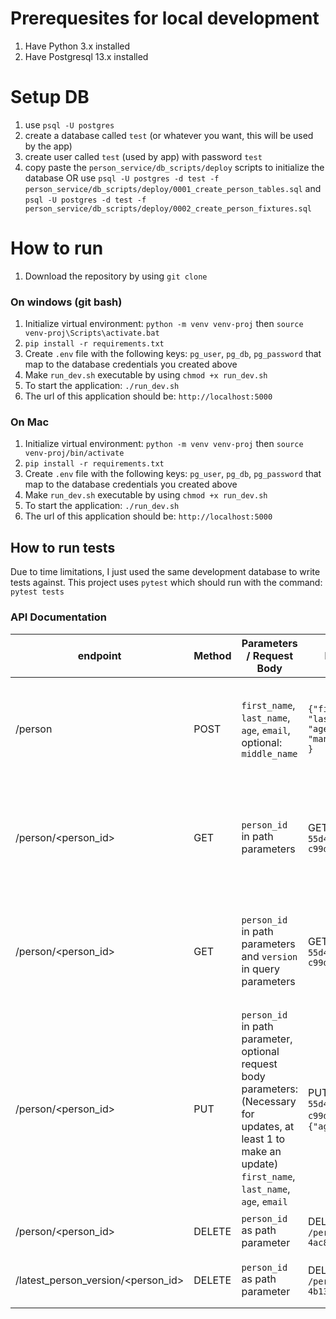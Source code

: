 # Prerequesites for local development
1. Have Python 3.x installed
2. Have Postgresql 13.x installed

# Setup DB
1. use `psql -U postgres`
2. create a database called `test` (or whatever you want, this will be used by the app)
3. create user called `test` (used by app) with password `test`
4. copy paste the `person_service/db_scripts/deploy` scripts to initialize the database OR use `psql -U postgres -d test -f person_service/db_scripts/deploy/0001_create_person_tables.sql` and `psql -U postgres -d test -f person_service/db_scripts/deploy/0002_create_person_fixtures.sql`

# How to run
1. Download the repository by using `git clone`
### On windows (git bash)
1. Initialize virtual environment: `python -m venv venv-proj` then `source venv-proj\Scripts\activate.bat`
2. `pip install -r requirements.txt`
3. Create `.env` file with the following keys: `pg_user`, `pg_db`, `pg_password` that map to the database credentials you created above
4. Make `run_dev.sh` executable by using `chmod +x run_dev.sh`
5. To start the application: `./run_dev.sh`
6. The url of this application should be: `http://localhost:5000`
### On Mac 
1. Initialize virtual environment: `python -m venv venv-proj` then `source venv-proj/bin/activate`
2. `pip install -r requirements.txt`
3. Create `.env` file with the following keys: `pg_user`, `pg_db`, `pg_password` that map to the database credentials you created above
4. Make `run_dev.sh` executable by using `chmod +x run_dev.sh`
5. To start the application: `./run_dev.sh`
6. The url of this application should be: `http://localhost:5000`

## How to run tests
Due to time limitations, I just used the same development database to write tests against. This project uses `pytest` which should run with the command:
`pytest tests`


### API Documentation
| endpoint                           | Method | Parameters / Request Body                                                                                                                                        | Example Request                                                                               | Example Response                                                                                                                                                                                                     |
| ---------------------------------- | ------ | ---------------------------------------------------------------------------------------------------------------------------------------------------------------- | --------------------------------------------------------------------------------------------- | -------------------------------------------------------------------------------------------------------------------------------------------------------------------------------------------------------------------- |
| /person                            | POST   | `first_name`, `last_name`, `age`, `email`, optional: `middle_name`                                                                                               | `{"first_name": "Manda", "last_name": "Smith", "age": 30, "email": "manda_smith@email.com" }` | `{"created": true,  "person": { "age": 31,  "email": "manda_webb@email.com", "first_name": "Manda", "last_name": "Webb", "middle_name": null, "person_id": "ac96d01d-55d4-485f-8623-c99d07f34ae6"}} `                |
| /person/<person_id>                | GET    | `person_id` in path parameters                                                                                                                                   | GET `/person/ac96d01d-55d4-485f-8623-c99d07f34ae6`                                            | `{"success": true,  "person": { "age": 31,  "email": "manda_webb@email.com", "first_name": "Manda", "last_name": "Webb", "middle_name": null, "person_id": "ac96d01d-55d4-485f-8623-c99d07f34ae6", "version": 36}}`  |
| /person/<person_id>                | GET    | `person_id` in path parameters and `version` in query parameters                                                                                                 | GET `/person/ac96d01d-55d4-485f-8623-c99d07f34ae6?version=36`                                 | `{"success": true,  "person": { "age": 31,  "email": "manda_webb@email.com", "first_name": "Manda", "last_name": "Webb", "middle_name": null, "person_id": "ac96d01d-55d4-485f-8623-c99d07f34ae6", "version": 36}}`  |
| /person/<person_id>                | PUT    | `person_id` in path parameter, optional request body parameters: (Necessary for updates, at least 1 to make an update) `first_name`, `last_name`, `age`, `email` | PUT `/person/ac96d01d-55d4-485f-8623-c99d07f34ae6` --data `{"age": 32}`                       | `{ "person": { "age": 35,  "email": "manda_webb@email.com", "first_name": "Manda", "last_name": "Webb", "middle_name": null, "person_id": "ac96d01d-55d4-485f-8623-c99d07f34ae6", "version": 37 }, "updated": true}` |
| /person/<person_id>                | DELETE | `person_id` as path parameter                                                                                                                                    | DELETE `/person/e15ad746-db98-4ac8-a81d-b5bbd8a8b35c`                                         | `{"deleted": true, "person_id": "e15ad746-db98-4ac8-a81d-b5bbd8a8b35c"}`                                                                                                                                             |
| /latest_person_version/<person_id> | DELETE | `person_id` as path parameter                                                                                                                                    | DELETE `/person/d50c5529-61e4-4b13-bbb6-11aba327cb29`                                         | `{ "deleted": true, "person_id": "de9bad35-f3a4-4de8-a69b-49b0d08d8961",  "version": 41 }`                                                                                                                           |
